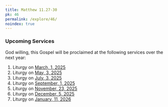 ```yaml
---
title: Matthew 11.27-30
pk: 46
permalink: /explore/46/
noindex: true
---
```


### Upcoming Services

God willing, this Gospel will be proclaimed at the following services over the next year:


1. Liturgy on [March,  1, 2025](https://orthocal.info/readings/gregorian/2025/03/01/)
1. Liturgy on [May,  3, 2025](https://orthocal.info/readings/gregorian/2025/05/03/)
1. Liturgy on [July,  3, 2025](https://orthocal.info/readings/gregorian/2025/07/03/)
1. Liturgy on [September,  1, 2025](https://orthocal.info/readings/gregorian/2025/09/01/)
1. Liturgy on [November, 23, 2025](https://orthocal.info/readings/gregorian/2025/11/23/)
1. Liturgy on [December,  5, 2025](https://orthocal.info/readings/gregorian/2025/12/05/)
1. Liturgy on [January, 11, 2026](https://orthocal.info/readings/gregorian/2026/01/11/)
